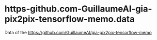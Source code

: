 # https-github.com-GuillaumeAI-gia-pix2pix-tensorflow-memo.data
Data of the https://github.com/GuillaumeAI/gia-pix2pix-tensorflow-memo
